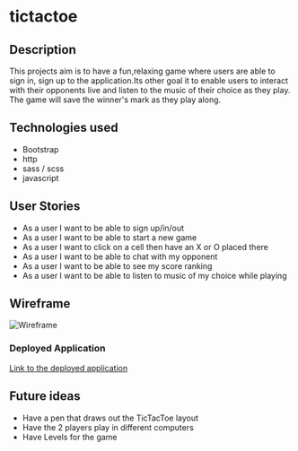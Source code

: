 # tictactoe

## Description
This projects aim is to have a fun,relaxing game where users are able to sign in, sign up to the application.Its other goal it to enable users to interact with their opponents live and listen to the music of their choice as they play. The game will save the winner's mark as they play along.

## Technologies used

* Bootstrap
* http
* sass / scss 
* javascript


## User Stories

* As a user I want to be able to sign up/in/out
* As a user I want to be able to start a new game
* As a user I want to click on a cell then have an X or O placed there
* As a user I want to be able to chat with my opponent 
* As a user I want to be able to see my score ranking
* As a user I want to be able to listen to music of my choice while playing

## Wireframe

![Wireframe](https://imgur.com/a/xu5CbWM)

### Deployed Application 

[Link to the deployed application](https://sharonkkk.github.io/tictactoe/)

## Future ideas

* Have a pen that draws out the TicTacToe layout
* Have the 2 players play in different computers
* Have Levels for the game
